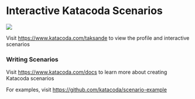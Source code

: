 # Interactive Katacoda Scenarios

[![](http://shields.katacoda.com/katacoda/taksande/count.svg)](https://www.katacoda.com/taksande "Get your profile on Katacoda.com")

Visit https://www.katacoda.com/taksande to view the profile and interactive scenarios

### Writing Scenarios
Visit https://www.katacoda.com/docs to learn more about creating Katacoda scenarios

For examples, visit https://github.com/katacoda/scenario-example
